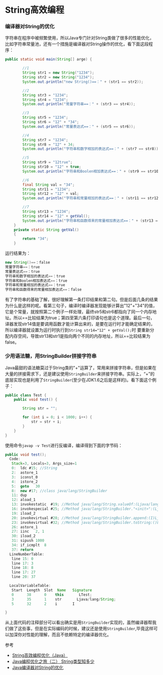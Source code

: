 # String高效编程

### 编译器对String的优化
字符串在程序中被频繁使用，所以Java专门针对String类做了很多的性能优化，比如字符串常量池，还有一个措施是编译器对String操作的优化，看下面这段程序：
```java
public static void main(String[] arge) {

        //1
        String str1 = new String("1234");
        String str2 = new String("1234");
        System.out.println("new String()==：" + (str1 == str2));

        //2
        String str3 = "1234";
        String str4 = "1234";
        System.out.println("常量字符串==：" + (str3 == str4));

        //3
        String str5 = "1234";
        String str6 = "12" + "34";
        System.out.println("常量表达式==：" + (str5 == str6));

        //4
        String str7 = "1234";
        String str8 = "12" + 34;
        System.out.println("字符串和数字相加的表达式==：" + (str7 == str8));

        //5
        String str9 = "12true";
        String str10 = "12" + true;
        System.out.println("字符串和Boolen相加表达式==：" + (str9 == str10));

        //6
        final String val = "34";
        String str11 = "1234";
        String str12 = "12" + val;
        System.out.println("字符串和常量相加的表达式==：" + (str11 == str12));

        //7
        String str13 = "1234";
        String str14 = "12" + getVal();
        System.out.println("字符串和函数得来的常量相加表达式==：" + (str13 == str14));
    }
    private static String getVal()
    {
        return "34";
    }

```
运行结果为：
```Java
new String()==：false
常量字符串==：true
常量表达式==：true
字符串和数字相加的表达式==：true
字符串和Boolen相加表达式==：true
字符串和常量相加的表达式==：true
字符串和函数得来的常量相加表达式==：false
```
有了字符串的基础了解，很好理解第一条打印结果和第二句。但是后面几条的结果为什么是这样的呢。看第三句子，编译时编译器发现能够计算出"12"+"34"的值，它是个常量，就按照第二个例子一样处理，最终str5和str6都指向了同一个内存地址。所以==比较结果为true；第四至第六条打印语句也是这个道理。最后一句，译器发现str14值是要调用函数才能计算出来的，是要在运行时才能确定结果的，所以编译器就设置为运行时执行到`String str14="12" + getVal();`时 要重新分配内存空间，导致str13和str1是指向两个不同的内存地址，所以==比较结果为false。

### 少用语法糖，用StringBuilder拼接字符串
Java最甜的语法糖莫过于String类的"+"运算了，常用来拼接字符串，但是如果在大量的拼接需求下，还是建议使用`StringBuilder`来拼接字符串。实际上，“+”的底层实现也是利用了`StringBuilder`(至少在JDK1.6之后是这样的)。看下面这个例子：
```Java
public class Test {
    public void test() {

        String str = "";

        for (int i = 0; i < 1000; i++) {
            str = str + i;
        }
    }
}
```
使用命令`javap -v Test`进行反编译，编译得到下面的字节码：
```java
public void test();
  Code:
   Stack=3, Locals=3, Args_size=1
   0:  ldc #15; //String
   2:  astore_1
   3:  iconst_0
   4:  istore_2
   5:  goto   30
   8:  new #17; //class java/lang/StringBuilder
   11: dup
   12: aload_1
   13: invokestatic  #19; //Method java/lang/String.valueOf:(Ljava/lang/Object;)Ljava/lang/String;
   16: invokespecial #25; //Method java/lang/StringBuilder."<init>":(Ljava/lang/String;)V
   19: iload_2
   20: invokevirtual #28; //Method java/lang/StringBuilder.append:(I)Ljava/lang/StringBuilder;
   23: invokevirtual #32; //Method java/lang/StringBuilder.toString:()Ljava/lang/String;
   26: astore_1
   27: iinc   2, 1
   30: iload_2
   31: sipush 1000
   34: if_icmplt  8
   37: return
  LineNumberTable:
   line 15: 0
   line 17: 3
   line 18: 8
   line 17: 27
   line 20: 37

  LocalVariableTable:
   Start  Length  Slot  Name   Signature
   0      38      0    this       LTest;
   3      35      1    str       Ljava/lang/String;
   5      32      2    i       I

}
```
从上面代码的注释部分可以看出确实是用`StringBuilder`实现的，虽然编译器帮我们做了这些事，但是在实际编码的时候，建议还是使用`StringBuilder`,毕竟这样可以加深你对性能的理解，而且不依赖特定的编译器优化。


参考
* [String高效编程优化（Java）](http://blog.csdn.net/bianlians/article/details/51644592)
* [Java编程优化之旅（二） String类型知多少](http://blog.csdn.net/guodongxiaren/article/details/22511427)
* [Java编译器对String的优化](http://www.cnblogs.com/chybin/p/5503885.html)
